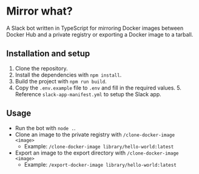 # Mirror what?  
A Slack bot written in TypeScript for mirroring Docker images between Docker Hub and a private registry or exporting a Docker image to a tarball.  
## Installation and setup  
1. Clone the repository.
2. Install the dependencies with `npm install`.
3. Build the project with `npm run build`.
4. Copy the `.env.example` file to `.env` and fill in the required values.
    5. Reference `slack-app-manifest.yml` to setup the Slack app.
## Usage  
* Run the bot with `node .`.
* Clone an image to the private registry with `/clone-docker-image  <image>`  
    * Example: `/clone-docker-image library/hello-world:latest`  
* Export an image to the export directory with `/clone-docker-image  <image>`  
    * Example: `/export-docker-image library/hello-world:latest`  